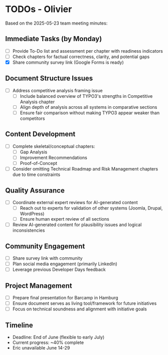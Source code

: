 # TODOs - Olivier

Based on the 2025-05-23 team meeting minutes:

## Immediate Tasks (by Monday)

- [ ] Provide To-Do list and assessment per chapter with readiness indicators
- [ ] Check chapters for factual correctness, clarity, and potential gaps
- [X] Share community survey link (Google Forms is ready)

## Document Structure Issues

- [ ] Address competitive analysis framing issue
  - [ ] Include balanced overview of TYPO3's strengths in Competitive Analysis chapter
  - [ ] Align depth of analysis across all systems in comparative sections
  - [ ] Ensure fair comparison without making TYPO3 appear weaker than competitors

## Content Development

- [ ] Complete skeletal/conceptual chapters:
  - [ ] Gap Analysis
  - [ ] Improvement Recommendations  
  - [ ] Proof-of-Concept
- [ ] Consider omitting Technical Roadmap and Risk Management chapters due to time constraints

## Quality Assurance

- [ ] Coordinate external expert reviews for AI-generated content
  - [ ] Reach out to experts for validation of other systems (Joomla, Drupal, WordPress)
  - [ ] Ensure human expert review of all sections
- [ ] Review AI-generated content for plausibility issues and logical inconsistencies

## Community Engagement

- [ ] Share survey link with community
- [ ] Plan social media engagement (primarily LinkedIn)
- [ ] Leverage previous Developer Days feedback

## Project Management

- [ ] Prepare final presentation for Barcamp in Hamburg
- [ ] Ensure document serves as living tool/framework for future initiatives
- [ ] Focus on technical soundness and alignment with initiative goals

## Timeline

- Deadline: End of June (flexible to early July)
- Current progress: ~40% complete
- Eric unavailable June 14-29
